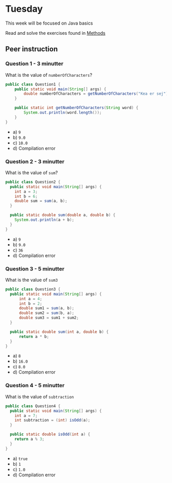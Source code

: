 # Tuesday

This week will be focused on Java basics

Read and solve the exercises found in [Methods](../../topics/03-programflow/methods.md)



## Peer instruction



### Question 1 - 3 minutter

What is the value of `numberOfCharacters`?

```java
public class Question1 {
    public static void main(String[] args) {
        double numberOfCharacters = getNumberOfCharacters("Kea er sej");
    }

    public static int getNumberOfCharacters(String word) {
        System.out.println(word.length());
    }
}
```

- a) `9`
- b) `9.0`
- c) `10.0`
- d) Compilation error



### Question 2 - 3 minutter

What is the value of `sum`?

```java
public class Question2 {
  public static void main(String[] args) {
    int a = 3;
    int b = 6;
    double sum = sum(a, b);
  }

  public static double sum(double a, double b) {
    System.out.println(a + b);
  }
}
```

- a) `9`
- b) `9.0`
- c) `36`
- d) Compilation error



### Question 3 - 5 minutter

What is the value of `sum3`

```java
public class Question3 {
  public static void main(String[] args) {
      int a = 4;
      int b = 2;
      double sum1 = sum(a, b);
      double sum2 = sum(b, a);
      double sum3 = sum1 + sum2;
  }

  public static double sum(int a, double b) {
      return a * b;
  }
}
```

- a) `8`
- b) `16.0`
- c) `8.0`
- d) Compilation error



### Question 4 - 5 minutter

What is the value of `subtraction`

```java
public class Question4 {
  public static void main(String[] args) {
    int a = 7;
    int subtraction = (int) isOdd(a);
  }

  public static double isOdd(int a) {
    return a % 3;
  }
}
```

- a) `true`
- b) `1`
- c) `1.0`
- d) Compilation error
